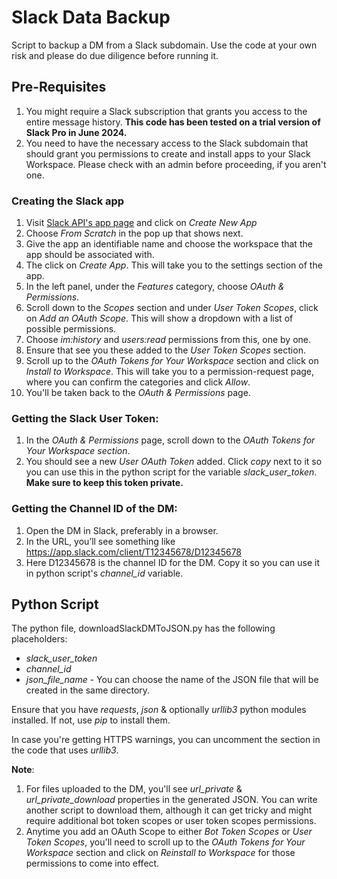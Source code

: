 # Slack Data Backup

Script to backup a DM from a Slack subdomain. Use the code at your own risk and please do due diligence before running it.

## Pre-Requisites

1. You might require a Slack subscription that grants you access to the entire message history. **This code has been tested on a trial version of Slack Pro in June 2024.**
2. You need to have the necessary access to the Slack subdomain that should grant you permissions to create and install apps to your Slack Workspace. Please check with an admin before proceeding, if you aren't one.

### Creating the Slack app

1.  Visit [Slack API's app page](https://api.slack.com/apps) and click on _Create New App_
2.  Choose _From Scratch_ in the pop up that shows next.
3.  Give the app an identifiable name and choose the workspace that the app should be associated with.
4.  The click on _Create App_. This will take you to the settings section of the app.
5.  In the left panel, under the _Features_ category, choose _OAuth & Permissions_.
6.  Scroll down to the _Scopes_ section and under _User Token Scopes_, click on _Add an OAuth Scope_. This will show a dropdown with a list of possible permissions.
7.  Choose _im:history_ and _users:read_ permissions from this, one by one.
8.  Ensure that see you these added to the _User Token Scopes_ section.
9.  Scroll up to the _OAuth Tokens for Your Workspace_ section and click on _Install to Workspace_. This will take you to a permission-request page, where you can confirm the categories and click _Allow_.
10. You'll be taken back to the _OAuth & Permissions_ page.

### Getting the Slack User Token:

1. In the _OAuth & Permissions_ page, scroll down to the _OAuth Tokens for Your Workspace section_.
2. You should see a new _User OAuth Token_ added. Click _copy_ next to it so you can use this in the python script for the variable _slack_user_token_. **Make sure to keep this token private.**

### Getting the Channel ID of the DM:

1. Open the DM in Slack, preferably in a browser.
2. In the URL, you’ll see something like https://app.slack.com/client/T12345678/D12345678
3. Here D12345678 is the channel ID for the DM. Copy it so you can use it in python script's _channel_id_ variable.

## Python Script

The python file, downloadSlackDMToJSON.py has the following placeholders:

-   _slack_user_token_
-   _channel_id_
-   _json_file_name_ - You can choose the name of the JSON file that will be created in the same directory.

Ensure that you have _requests_, _json_ & optionally _urllib3_ python modules installed. If not, use _pip_ to install them.

In case you're getting HTTPS warnings, you can uncomment the section in the code that uses _urllib3_.

**Note**:

1. For files uploaded to the DM, you'll see _url_private_ & _url_private_download_ properties in the generated JSON. You can write another script to download them, although it can get tricky and might require additional bot token scopes or user token scopes permissions.
2. Anytime you add an OAuth Scope to either _Bot Token Scopes_ or _User Token Scopes_, you'll need to scroll up to the _OAuth Tokens for Your Workspace_ section and click on _Reinstall to Workspace_ for those permissions to come into effect.
